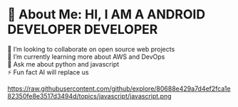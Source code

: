 
# 💫 About Me: HI, I AM A ANDROID DEVELOPER DEVELOPER 
👯 I’m looking to collaborate on open source web projects<br>🌱 I’m currently learning more about AWS and DevOps <br>💬 Ask me about python and javascript <br>⚡ Fun fact AI will replace us 

https://raw.githubusercontent.com/github/explore/80688e429a7d4ef2fca1e82350fe8e3517d3494d/topics/javascript/javascript.png



